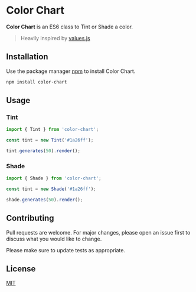 # Color Chart

**Color Chart** is an ES6 class to Tint or Shade a color.

> Heavily inspired by [values.js](https://github.com/noeldelgado/values.js)

## Installation

Use the package manager [npm](https://www.npmjs.com/) to install Color Chart.

```bash
npm install color-chart
```

## Usage

### Tint

```javascript
import { Tint } from 'color-chart';

const tint = new Tint('#1a26ff');

tint.generates(50).render();
```

### Shade

```javascript
import { Shade } from 'color-chart';

const tint = new Shade('#1a26ff');

shade.generates(50).render();
```

## Contributing

Pull requests are welcome. For major changes, please open an issue first to discuss what you would like to change.

Please make sure to update tests as appropriate.

## License
[MIT](https://choosealicense.com/licenses/mit/)
